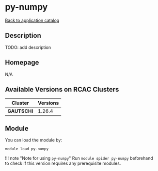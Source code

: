 # py-numpy

[Back to application catalog](../app_catalog.md)

## Description

TODO: add description

## Homepage

N/A

## Available Versions on RCAC Clusters

|Cluster|Versions|
|---|---|
**GAUTSCHI**|1.26.4

## Module

You can load the module by:

```bash
module load py-numpy
```

!!! note "Note for using `py-numpy`"
    Run `module spider py-numpy` beforehand to check if this version requires any prerequisite modules.
